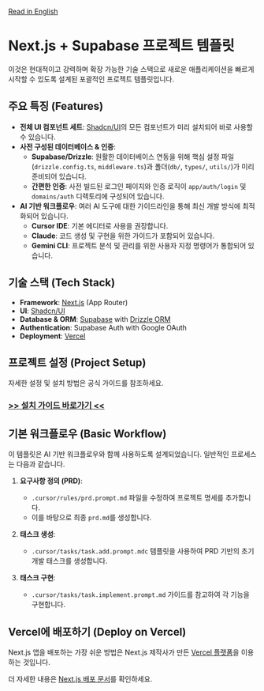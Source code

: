 [Read in English](README.md)

# Next.js + Supabase 프로젝트 템플릿

이것은 현대적이고 강력하며 확장 가능한 기술 스택으로 새로운 애플리케이션을 빠르게 시작할 수 있도록 설계된 포괄적인 프로젝트 템플릿입니다.

## 주요 특징 (Features)

*   **전체 UI 컴포넌트 세트**: [Shadcn/UI](https://ui.shadcn.com/)의 모든 컴포넌트가 미리 설치되어 바로 사용할 수 있습니다.
*   **사전 구성된 데이터베이스 & 인증**:
    *   **Supabase/Drizzle**: 원활한 데이터베이스 연동을 위해 핵심 설정 파일(`drizzle.config.ts`, `middleware.ts`)과 폴더(`db/`, `types/`, `utils/`)가 미리 준비되어 있습니다.
    *   **간편한 인증**: 사전 빌드된 로그인 페이지와 인증 로직이 `app/auth/login` 및 `domains/auth` 디렉토리에 구성되어 있습니다.
*   **AI 기반 워크플로우**: 여러 AI 도구에 대한 가이드라인을 통해 최신 개발 방식에 최적화되어 있습니다.
    *   **Cursor IDE**: 기본 에디터로 사용을 권장합니다.
    *   **Claude**: 코드 생성 및 구현을 위한 가이드가 포함되어 있습니다.
    *   **Gemini CLI**: 프로젝트 분석 및 관리를 위한 사용자 지정 명령어가 통합되어 있습니다.

## 기술 스택 (Tech Stack)

*   **Framework**: [Next.js](https://nextjs.org/) (App Router)
*   **UI**: [Shadcn/UI](https://ui.shadcn.com/)
*   **Database & ORM**: [Supabase](https://supabase.com/) with [Drizzle ORM](https://orm.drizzle.team/)
*   **Authentication**: Supabase Auth with Google OAuth
*   **Deployment**: [Vercel](https://vercel.com/)

## 프로젝트 설정 (Project Setup)

자세한 설정 및 설치 방법은 공식 가이드를 참조하세요.

### **[>> 설치 가이드 바로가기 <<](docs/INSTALLATION.ko.md)**

## 기본 워크플로우 (Basic Workflow)

이 템플릿은 AI 기반 워크플로우와 함께 사용하도록 설계되었습니다. 일반적인 프로세스는 다음과 같습니다.

1.  **요구사항 정의 (PRD)**:
    *   `.cursor/rules/prd.prompt.md` 파일을 수정하여 프로젝트 명세를 추가합니다.
    *   이를 바탕으로 최종 `prd.md`를 생성합니다.

2.  **태스크 생성**:
    *   `.cursor/tasks/task.add.prompt.mdc` 템플릿을 사용하여 PRD 기반의 초기 개발 태스크를 생성합니다.

3.  **태스크 구현**:
    *   `.cursor/tasks/task.implement.prompt.md` 가이드를 참고하여 각 기능을 구현합니다.

## Vercel에 배포하기 (Deploy on Vercel)

Next.js 앱을 배포하는 가장 쉬운 방법은 Next.js 제작사가 만든 [Vercel 플랫폼](https://vercel.com/new?utm_medium=default-template&filter=next.js&utm_source=create-next-app&utm_campaign=create-next-app-readme)을 이용하는 것입니다.

더 자세한 내용은 [Next.js 배포 문서](https://nextjs.org/docs/app/building-your-application/deploying)를 확인하세요.
